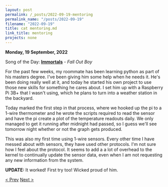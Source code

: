 ```yaml
---
layout: post
permalink: /_posts/2022-09-19-mentoring
permalink_name: "/posts/2022-09-19"
filename: "2022-09-19"
title: cat mentoring.md
link_title: mentoring
projects: none
---
```

**Monday, 19 September, 2022**

Song of the Day: [**Immortals**](https://youtu.be/l9PxOanFjxQ) - *Fall Out Boy*

For the past few weeks, my roommate has been learning python as part of his masters degree. I've been giving him some help when he needs it. He's been doing really well at it, and today he started his own project to use those new skills for something he cares about. I set him up with a Raspberry Pi 3B+ that I wasn't using, which he plans to turn into a weather station in the backyard.

Today marked the first step in that process, where we hooked up the pi to a 1-wire thermometer and he wrote the scripts required to read the sensor and have the pi create a plot of the temperature readouts daily. We only managed to get it running after midnight had passed, so I guess we'll see tomorrow night whether or not the graph gets produced.

This was also my first time using 1-wire sensors. Every other time I have messed about with sensors, they have used other protocols. I'm not sure how I feel about the protocol. It seems to add a a lot of overhead to the kernel to continually update the sensor data, even when I am not requesting any new information from the system.

**UPDATE:** It worked! First try too! Wicked proud of him.

[< Prev](/_posts/2022-09-17-resoldering_the_stepper_controller)    [Next >](/_posts/2022-09-22-interface_enabled)
